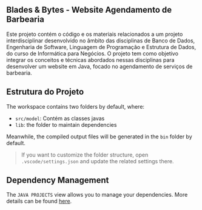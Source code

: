 ## Blades & Bytes - Website Agendamento de Barbearia

Este projeto contém o código e os materiais relacionados a um projeto interdisciplinar desenvolvido no âmbito das disciplinas de Banco de Dados, Engenharia de Software, Linguagem de Programação e Estrutura de Dados, do curso de Informática para Negócios.
O projeto tem como objetivo integrar os conceitos e técnicas abordados nessas disciplinas para desenvolver um website em Java, focado no agendamento de serviços de barbearia.
## Estrutura do Projeto

The workspace contains two folders by default, where:

- `src/model`: Contém as classes javas
- `lib`: the folder to maintain dependencies

Meanwhile, the compiled output files will be generated in the `bin` folder by default.

> If you want to customize the folder structure, open `.vscode/settings.json` and update the related settings there.

## Dependency Management

The `JAVA PROJECTS` view allows you to manage your dependencies. More details can be found [here](https://github.com/microsoft/vscode-java-dependency#manage-dependencies).
